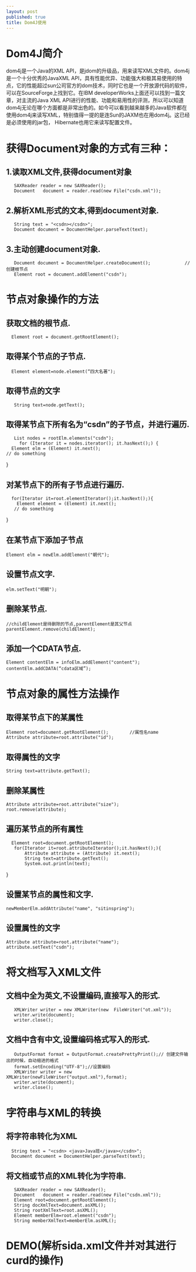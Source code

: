 ```yaml
---
layout: post
published: true
title: Dom4J使用
---
```

# Dom4J简介

dom4j是一个Java的XML API，是jdom的升级品，用来读写XML文件的。dom4j是一个十分优秀的JavaXML API，具有性能优异、功能强大和极其易使用的特点，它的性能超过sun公司官方的dom技术，同时它也是一个开放源代码的软件，可以在SourceForge上找到它。在IBM developerWorks上面还可以找到一篇文章，对主流的Java XML API进行的性能、功能和易用性的评测，所以可以知道dom4j无论在哪个方面都是非常出色的。如今可以看到越来越多的Java软件都在使用dom4j来读写XML，特别值得一提的是连Sun的JAXM也在用dom4j。这已经是必须使用的jar包， Hibernate也用它来读写配置文件。

# 获得Document对象的方式有三种：

## 1.读取XML文件,获得document对象              
       SAXReader reader = new SAXReader();               
       Document   document = reader.read(new File("csdn.xml"));  
## 2.解析XML形式的文本,得到document对象.  
       String text = "<csdn></csdn>";              
       Document document = DocumentHelper.parseText(text);  
## 3.主动创建document对象.  
       Document document = DocumentHelper.createDocument();             //创建根节点  
       Element root = document.addElement("csdn");  

# 节点对象操作的方法

## 获取文档的根节点.  
      Element root = document.getRootElement();  
## 取得某个节点的子节点.  
      Element element=node.element(“四大名著");  
## 取得节点的文字  
       String text=node.getText();  
## 取得某节点下所有名为“csdn”的子节点，并进行遍历.  
       List nodes = rootElm.elements("csdn");   
         for (Iterator it = nodes.iterator(); it.hasNext();) {     
      Element elm = (Element) it.next();    
    // do something  
 }  
## 对某节点下的所有子节点进行遍历.      
      for(Iterator it=root.elementIterator();it.hasNext();){        
        Element element = (Element) it.next();        
       // do something   
 }  
## 在某节点下添加子节点  
    Element elm = newElm.addElement("朝代");  
## 设置节点文字. 
	elm.setText("明朝");  
## 删除某节点.
	//childElement是待删除的节点,parentElement是其父节点  
    parentElement.remove(childElment); 
## 添加一个CDATA节点.
	Element contentElm = infoElm.addElement("content");
    contentElm.addCDATA(“cdata区域”);  

# 节点对象的属性方法操作

## 取得某节点下的某属性    
	Element root=document.getRootElement();        //属性名name  
    Attribute attribute=root.attribute("id");  
## 取得属性的文字  
    String text=attribute.getText();  
## 删除某属性 
	Attribute attribute=root.attribute("size"); 
    root.remove(attribute);  
## 遍历某节点的所有属性    
      Element root=document.getRootElement();        
       for(Iterator it=root.attributeIterator();it.hasNext();){          
           Attribute attribute = (Attribute) it.next();           
           String text=attribute.getText();          
           System.out.println(text);    
  }  
## 设置某节点的属性和文字.   
	newMemberElm.addAttribute("name", "sitinspring");  
## 设置属性的文字  
	Attribute attribute=root.attribute("name");   
    attribute.setText("csdn");  
    
# 将文档写入XML文件

## 文档中全为英文,不设置编码,直接写入的形式.   
       XMLWriter writer = new XMLWriter(new  FileWriter("ot.xml"));   
       writer.write(document);    
       writer.close();  
## 文档中含有中文,设置编码格式写入的形式.  
       OutputFormat format = OutputFormat.createPrettyPrint();// 创建文件输出的时候，自动缩进的格式                    
       format.setEncoding("UTF-8");//设置编码  
       XMLWriter writer = new XMLWriter(newFileWriter("output.xml"),format);  
       writer.write(document);  
       writer.close();  
# 字符串与XML的转换

## 将字符串转化为XML  
      String text = "<csdn> <java>Java班</java></csdn>";  
      Document document = DocumentHelper.parseText(text);  
## 将文档或节点的XML转化为字符串.  
       SAXReader reader = new SAXReader();  
       Document   document = reader.read(new File("csdn.xml"));              
       Element root=document.getRootElement();      
       String docXmlText=document.asXML(); 
       String rootXmlText=root.asXML();  
       Element memberElm=root.element("csdn");  
       String memberXmlText=memberElm.asXML();  
# DEMO(解析sida.xml文件并对其进行curd的操作)



